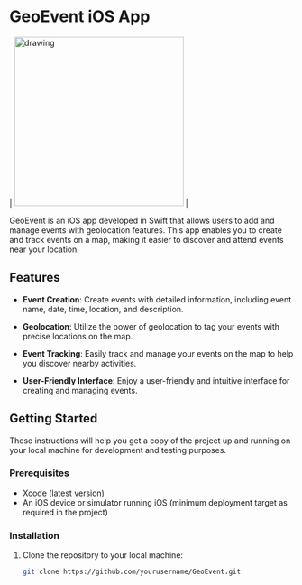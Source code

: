 # GeoEvent iOS App

| <img src="https://github.com/jerrypm/GeoEvent/assets/15967964/e798bf95-e58c-4178-80e6-1b3641404a74" alt="drawing" width="300"/>  |

GeoEvent is an iOS app developed in Swift that allows users to add and manage events with geolocation features. This app enables you to create and track events on a map, making it easier to discover and attend events near your location.

## Features

- **Event Creation**: Create events with detailed information, including event name, date, time, location, and description.

- **Geolocation**: Utilize the power of geolocation to tag your events with precise locations on the map.

- **Event Tracking**: Easily track and manage your events on the map to help you discover nearby activities.

- **User-Friendly Interface**: Enjoy a user-friendly and intuitive interface for creating and managing events.

## Getting Started

These instructions will help you get a copy of the project up and running on your local machine for development and testing purposes.

### Prerequisites

- Xcode (latest version)
- An iOS device or simulator running iOS (minimum deployment target as required in the project)

### Installation

1. Clone the repository to your local machine:

   ```sh
   git clone https://github.com/yourusername/GeoEvent.git
